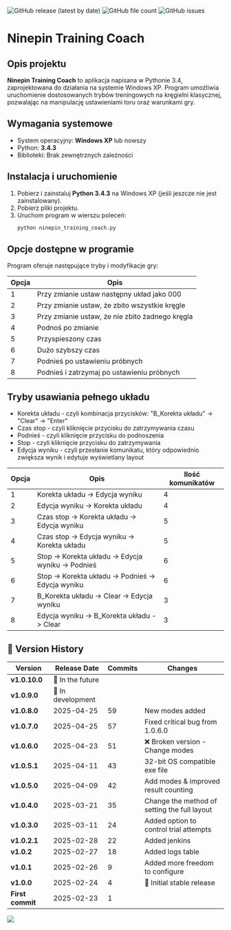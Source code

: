 ![GitHub release (latest by date)](https://img.shields.io/github/v/release/patlukas/ninepin_training_coach?label=Latest%20Release)
![GitHub file count](https://img.shields.io/github/directory-file-count/patlukas/ninepin_training_coach)
![GitHub issues](https://img.shields.io/github/issues/patlukas/ninepin_training_coach)

# Ninepin Training Coach

## Opis projektu

**Ninepin Training Coach** to aplikacja napisana w Pythonie 3.4, zaprojektowana do działania na systemie Windows XP. Program umożliwia uruchomienie dostosowanych trybów treningowych na kręgielni klasycznej, pozwalając na manipulację ustawieniami toru oraz warunkami gry.

## Wymagania systemowe

- System operacyjny: **Windows XP** lub nowszy
- Python: **3.4.3**
- Biblioteki: Brak zewnętrznych zależności

## Instalacja i uruchomienie

1. Pobierz i zainstaluj **Python 3.4.3** na Windows XP (jeśli jeszcze nie jest zainstalowany).
2. Pobierz pliki projektu.
3. Uruchom program w wierszu poleceń:
   ```sh
   python ninepin_training_coach.py
   ```

## Opcje dostępne w programie

Program oferuje następujące tryby i modyfikacje gry:

| Opcja | Opis                                            |
| ----- | ----------------------------------------------- |
| 1     | Przy zmianie ustaw następny układ jako 000      |
| 2     | Przy zmianie ustaw, że zbito wszystkie kręgle   |
| 3     | Przy zmianie ustaw, że nie zbito żadnego kręgla |
| 4     | Podnoś po zmianie                               |
| 5     | Przyspieszony czas                              |
| 6     | Dużo szybszy czas                               |
| 7     | Podnieś po ustawieniu próbnych                  |
| 8     | Podnieś i zatrzymaj po ustawieniu próbnych      |

## Tryby usawiania pełnego układu

* Korekta układu - czyli kombinacja przycisków: "B_Korekta układu" -> "Clear" -> "Enter"
* Czas stop - czyli kliknięcie przycisku do zatrzymywania czasu
* Podnieś - czyli kliknięcie przycisku do podnoszenia
* Stop - czyli kliknięcie przycisku do zatrzymywania
* Edycja wyniku - czyli przesłanie komunikatu, który odpowiednio zwiększa wynik i edytuje wyświetlany layout

| Opcja | Opis                                               | Ilość komunikatów |
|-------|----------------------------------------------------|-------------------|
| 1     | Korekta układu -> Edycja wyniku                    | 4                 |
| 2     | Edycja wyniku -> Korekta układu                    | 4                 |
| 3     | Czas stop -> Korekta układu -> Edycja wyniku       | 5                 |
| 4     | Czas stop -> Edycja wyniku -> Korekta układu       | 5                 |
| 5     | Stop -> Korekta układu -> Edycja wyniku -> Podnieś | 6                 |
| 6     | Stop -> Korekta układu -> Podnieś -> Edycja wyniku | 6                 |
| 7     | B_Korekta układu -> Clear -> Edycja wyniku         | 3                 |
| 8     | Edycja wyniku -> B_Korekta układu -> Clear         | 3                 |



## 📌 Version History

| Version          | Release Date      | Commits | Changes                                      |
|------------------|-------------------|---------|----------------------------------------------|
| **v1.0.10.0**    | 🚧 In the future  |         |                                              |
| **v1.0.9.0**     | 🚧 In development |         |                                              |
| **v1.0.8.0**     | 2025-04-25        | 59      | New modes added                              |
| **v1.0.7.0**     | 2025-04-25        | 57      | Fixed critical bug from 1.0.6.0              |
| **v1.0.6.0**     | 2025-04-23        | 51      | ❌ Broken version - Change modes              |
| **v1.0.5.1**     | 2025-04-11        | 43      | 32-bit OS compatible exe file                |
| **v1.0.5.0**     | 2025-04-09        | 42      | Add modes & improved result counting         |
| **v1.0.4.0**     | 2025-03-21        | 35      | Change the method of setting the full layout |
| **v1.0.3.0**     | 2025-03-11        | 24      | Added option to control trial attempts       |
| **v1.0.2.1**     | 2025-02-28        | 22      | Added jenkins                                |
| **v1.0.2**       | 2025-02-27        | 18      | Added logs table                             |
| **v1.0.1**       | 2025-02-26        | 9       | Added more freedom to configure              |
| **v1.0.0**       | 2025-02-24        | 4       | 🎉 Initial stable release                    |
| **First commit** | 2025-02-23        | 1       |                                              |

![](https://github.ct8.pl/readme/patlukas/ninepin_training_coach)
